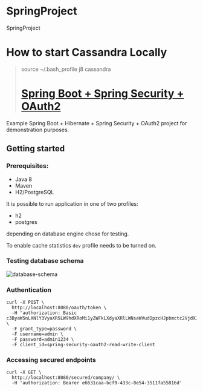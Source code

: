 # SpringProject
SpringProject
# How to start Cassandra Locally
>source ~/.bash_profile
>j8
>cassandra
>
>
># [Spring Boot + Spring Security + OAuth2](https://dzone.com/articles/secure-spring-rest-with-spring-security-and-oauth2)
 
 Example Spring Boot + Hibernate + Spring Security + OAuth2 project for demonstration purposes. 
 
 ## Getting started
 ### Prerequisites:
 - Java 8
 - Maven
 - H2/PostgreSQL
 
 It is possible to run application in one of two profiles:
 - h2
 - postgres
 
 depending on database engine chose for testing. 
 
 To enable cache statistics `dev` profile needs to be turned on.
 
 ### Testing database schema
 ![database-schema](src/main/docs/db_schema.png)
 
 ### Authentication
 
 ```
 curl -X POST \
   http://localhost:8080/oauth/token \
   -H 'authorization: Basic c3ByaW5nLXNlY3VyaXR5LW9hdXRoMi1yZWFkLXdyaXRlLWNsaWVudDpzcHJpbmctc2VjdXJpdHktb2F1dGgyLXJlYWQtd3JpdGUtY2xpZW50LXBhc3N3b3JkMTIzNA==' \
   -F grant_type=password \
   -F username=admin \
   -F password=admin1234 \
   -F client_id=spring-security-oauth2-read-write-client
 ```
 
 ### Accessing secured endpoints
 
 ```
 curl -X GET \
   http://localhost:8080/secured/company/ \
   -H 'authorization: Bearer e6631caa-bcf9-433c-8e54-3511fa55816d'
 ```

